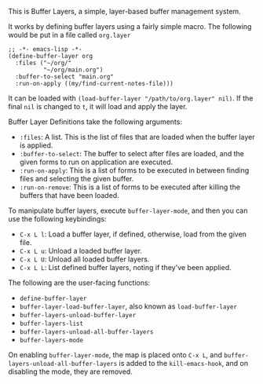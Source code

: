 This is Buffer Layers, a simple, layer-based buffer management system.

It works by defining buffer layers using a fairly simple macro.  The following would be put in a file called `org.layer`

```elisp
;; -*- emacs-lisp -*-
(define-buffer-layer org
  :files ("~/org/"
          "~/org/main.org")
  :buffer-to-select "main.org"
  :run-on-apply ((my/find-current-notes-file)))
```

It can be loaded with `(load-buffer-layer "/path/to/org.layer" nil)`.  If the final `nil` is changed to `t`, it will load and apply the layer.

Buffer Layer Definitions take the following arguments:

 - `:files`: A list.  This is the list of files that are loaded when the buffer layer is applied.
 - `:buffer-to-select`: The buffer to select after files are loaded, and the given forms to run on application are executed.
 - `:run-on-apply`: This is a list of forms to be executed in between finding files and selecting the given buffer.
 - `:run-on-remove`: This is a list of forms to be executed after killing the buffers that have been loaded.

To manipulate buffer layers, execute `buffer-layer-mode`, and then you can use the following keybindings:

 - `C-x L l`: Load a buffer layer, if defined, otherwise, load from the given file.
 - `C-x L u`: Unload a loaded buffer layer.
 - `C-x L U`: Unload all loaded buffer layers.
 - `C-x L L`: List defined buffer layers, noting if they've been applied.

The following are the user-facing functions:

 - `define-buffer-layer`
 - `buffer-layer-load-buffer-layer`, also known as `load-buffer-layer`
 - `buffer-layers-unload-buffer-layer`
 - `buffer-layers-list`
 - `buffer-layers-unload-all-buffer-layers`
 - `buffer-layers-mode`

On enabling `buffer-layer-mode`, the map is placed onto `C-x L`, and `buffer-layers-unload-all-buffer-layers` is added to the `kill-emacs-hook`, and on disabling the mode, they are removed.
